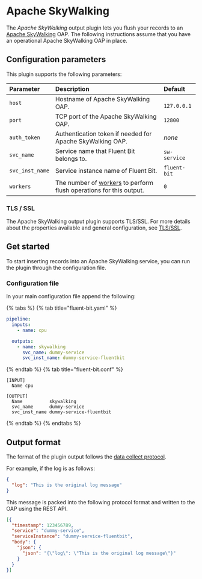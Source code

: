 # Apache SkyWalking

The _Apache SkyWalking_ output plugin lets you flush your records to an [Apache SkyWalking](https://skywalking.apache.org/) OAP. The following instructions assume that you have an operational Apache SkyWalking OAP in place.

## Configuration parameters

This plugin supports the following parameters:

| Parameter | Description | Default    |
|:--------- |:----------- |:-----------|
| `host` | Hostname of Apache SkyWalking OAP. |` 127.0.0.1` |
| `port` | TCP port of the Apache SkyWalking OAP. | `12800` |
| `auth_token` | Authentication token if needed for Apache SkyWalking OAP. | _none_ |
| `svc_name` | Service name that Fluent Bit belongs to. | `sw-service` |
| `svc_inst_name` | Service instance name of Fluent Bit. | `fluent-bit` |
| `workers` | The number of [workers](../../administration/multithreading.md#outputs) to perform flush operations for this output. | `0` |

### TLS / SSL

The Apache SkyWalking output plugin supports TLS/SSL.
For more details about the properties available and general configuration, see [TLS/SSL](../../administration/transport-security.md).

## Get started

To start inserting records into an Apache SkyWalking service, you can run the plugin through the configuration file.

### Configuration file

In your main configuration file append the following:

{% tabs %}
{% tab title="fluent-bit.yaml" %}

```yaml
pipeline:
  inputs:
    - name: cpu

  outputs:
    - name: skywalking
      svc_name: dummy-service
      svc_inst_name: dummy-service-fluentbit
```

{% endtab %}
{% tab title="fluent-bit.conf" %}

```text
[INPUT]
  Name cpu

[OUTPUT]
  Name          skywalking
  svc_name      dummy-service
  svc_inst_name dummy-service-fluentbit
```

{% endtab %}
{% endtabs %}

## Output format

The format of the plugin output follows the [data collect protocol](https://github.com/apache/skywalking-data-collect-protocol/blob/743f33119dc5621ae98b596eb8b131dd443445c7/logging/Logging.proto).

For example, if the log is as follows:

```json
{
  "log": "This is the original log message"
}
```

This message is packed into the following protocol format and written to the OAP using the REST API.

```json
[{
  "timestamp": 123456789,
  "service": "dummy-service",
  "serviceInstance": "dummy-service-fluentbit",
  "body": {
    "json": {
      "json": "{\"log\": \"This is the original log message\"}"
    }
  }
}]
```
